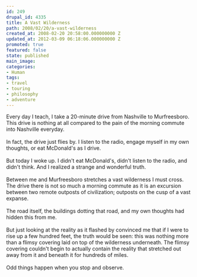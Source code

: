 ```yaml
---
id: 249
drupal_id: 4335
title: A Vast Wilderness
path: 2008/02/20/a-vast-wilderness
created_at: 2008-02-20 20:58:00.000000000 Z
updated_at: 2012-03-09 06:18:06.000000000 Z
promoted: true
featured: false
state: published
main_image: 
categories:
- Human
tags:
- travel
- touring
- philosophy
- adventure
---
```

Every day I teach, I take a 20-minute drive from Nashville to Murfreesboro. This drive is nothing at all compared to the pain of the morning commute into Nashville everyday.<br /><br />In fact, the drive just flies by. I listen to the radio, engage myself in my own thoughts, or eat McDonald's as I drive.<br /><br />But today I woke up. I didn't eat McDonald's, didn't listen to the radio, and didn't think. And I realized a strange and wonderful truth.<br /><br />Between me and Murfreesboro stretches a vast wilderness I must cross. The drive there is not so much a morning commute as it is an excursion between two remote outposts of civilization; outposts on the cusp of a vast expanse.<br /><br />The road itself, the buildings dotting that road, and my own thoughts had hidden this from me.<br /><br />But just looking at the reality as it flashed by convinced me that if I were to rise up a few hundred feet, the truth would be seen: this was nothing more than a flimsy covering laid on top of the wilderness underneath. The flimsy covering couldn't begin to actually contain the reality that stretched out away from it and beneath it for hundreds of miles.<br /><br />Odd things happen when you stop and observe.
